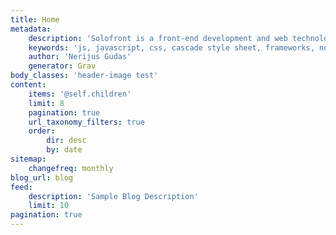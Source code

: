 ```yaml
---
title: Home
metadata:
    description: 'Solofront is a front-end development and web technology blog publishing about js frameworks, nodejs, styling and web performance.'
    keywords: 'js, javascript, css, cascade style sheet, frameworks, nodejs, reactjs, performance, service workers, jquery'
    author: 'Nerijus Gudas'
    generator: Grav
body_classes: 'header-image test'
content:
    items: '@self.children'
    limit: 8
    pagination: true
    url_taxonomy_filters: true
    order:
        dir: desc
        by: date
sitemap:
    changefreq: monthly
blog_url: blog
feed:
    description: 'Sample Blog Description'
    limit: 10
pagination: true
---
```


